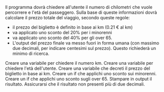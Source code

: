 Il programma dovrà chiedere all'utente il numero di chilometri che vuole percorrere e l'età del passeggero. Sulla base di queste informazioni dovrà calcolare il prezzo totale del viaggio, secondo queste regole:
- il prezzo del biglietto è definito in base ai km (0.21 € al km)
- va applicato uno sconto del 20% per i minorenni
- va applicato uno sconto del 40% per gli over 65.
- L'output del prezzo finale va messo fuori in forma umana (con massimo due decimali, per indicare centesimi sul prezzo). Questo richiederà un minimo di ricerca.

Creare una variabile per chiedere il numero km.
Creare una variabile per chiedere l'età dell'utente.
Creare una variabile che decreti il prezzo del biglietto in base ai km.
Creare un if che applichi uno sconto sui minorenni.
Creare un if che applichi uno sconto sugli over 65.
Stampare in output il risultato.
Assicurarsi che il risultato non presenti più di due decimali.